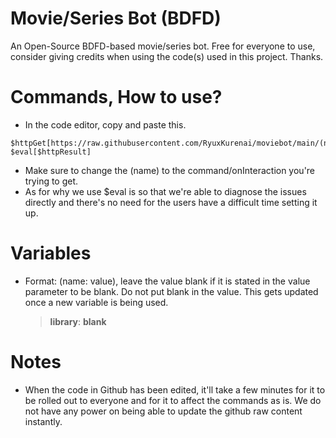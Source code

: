 # Movie/Series Bot (BDFD)
An Open-Source BDFD-based movie/series bot. Free for everyone to use, consider giving credits when using the code(s) used in this project. Thanks.

# Commands, How to use?
- In the code editor, copy and paste this.
```
$httpGet[https://raw.githubusercontent.com/RyuxKurenai/moviebot/main/(name)
$eval[$httpResult]
```
- Make sure to change the (name) to the command/onInteraction you're trying to get.
- As for why we use $eval is so that we're able to diagnose the issues directly and there's no need for the users have a difficult time setting it up.

# Variables
- Format: (name: value), leave the value blank if it is stated in the value parameter to be blank. Do not put blank in the value. This gets updated once a new variable is being used.
  > **library**: **blank**
  
# Notes
- When the code in Github has been edited, it'll take a few minutes for it to be rolled out to everyone and for it to affect the commands as is. We do not have any power on being able to update the github raw content instantly.
